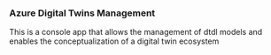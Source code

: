 ### Azure Digital Twins Management

This is a console app that allows the management of dtdl models and enables the conceptualization of a digital twin ecosystem